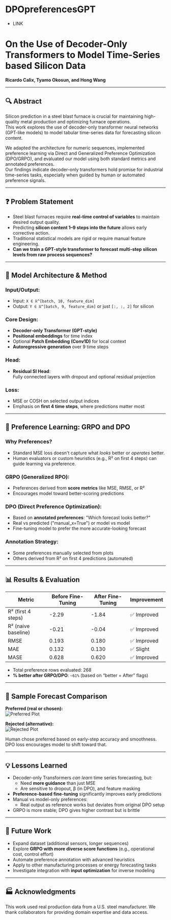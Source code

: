 # DPOpreferencesGPT

* LINK

# On the Use of Decoder-Only Transformers to Model Time-Series based Silicon Data  
**Ricardo Calix, Tyamo Okosun, and Hong Wang**

---

## 🔍 Abstract  
Silicon prediction in a steel blast furnace is crucial for maintaining high-quality metal production and optimizing furnace operations.  
This work explores the use of decoder-only transformer neural networks (GPT-like models) to model tabular time-series data for forecasting silicon content.  

We adapted the architecture for numeric sequences, implemented preference learning via Direct and Generalized Preference Optimization (DPO/GRPO), and evaluated our model using both standard metrics and annotated preferences.  
Our findings indicate decoder-only transformers hold promise for industrial time-series tasks, especially when guided by human or automated preference signals.

---

## ❓ Problem Statement  
- Steel blast furnaces require **real-time control of variables** to maintain desired output quality.
- Predicting **silicon content 1–9 steps into the future** allows early corrective action.
- Traditional statistical models are rigid or require manual feature engineering.
- **Can we train a GPT-style transformer to forecast multi-step silicon levels from raw process sequences?**

---

## 🧠 Model Architecture & Method  

### Input/Output:
- Input: `X ∈ ℝ^[batch, 10, feature_dim]`  
- Output: `Y ∈ ℝ^[batch, 9, feature_dim]` or just `[:, :, 2]` for silicon

### Core Design:
- **Decoder-only Transformer (GPT-style)**
- **Positional embeddings** for time index
- Optional **Patch Embedding (Conv1D)** for local context  
- **Autoregressive generation** over 9 time steps

### Head:
- **Residual SI Head**:  
  Fully connected layers with dropout and optional residual projection

### Loss:
- MSE or COSH on selected output indices
- Emphasis on **first 4 time steps**, where predictions matter most

---

## 🎯 Preference Learning: GRPO and DPO  

### Why Preferences?
- Standard MSE loss doesn't capture what *looks* better or *operates* better.
- Human evaluators or custom heuristics (e.g., R² on first 4 steps) can guide learning via preference.

### GRPO (Generalized RPO):
- Preferences derived from **score metrics** like MSE, RMSE, or R²
- Encourages model toward better-scoring predictions

### DPO (Direct Preference Optimization):
- Based on **annotated preferences**: "Which forecast looks better?"
- Real vs predicted ("manual_x=True") or model vs model
- Fine-tuning model to prefer the more accurate-looking forecast

### Annotation Strategy:
- Some preferences manually selected from plots
- Others derived from R² on first 4 predictions (automated)

---

## 📊 Results & Evaluation  

| Metric                | Before Fine-Tuning | After Fine-Tuning | Improvement |
|----------------------|--------------------|-------------------|-------------|
| R² (first 4 steps)   | -2.29              | -1.84             | ✅ Improved |
| R² (naive baseline)  | -0.21              | -0.04             | ✅ Improved |
| RMSE                 | 0.193              | 0.180             | ✅ Improved |
| MAE                  | 0.132              | 0.130             | ✅ Slight   |
| MASE                 | 0.628              | 0.620             | ✅ Improved |

- Total preference rows evaluated: 268  
- **% better after GRPO/DPO**: `~61%` (based on “better = After” flags)

---

## 🧪 Sample Forecast Comparison

**Preferred (real or chosen):**  
![Preferred Plot](preferred.png)

**Rejected (alternative):**  
![Rejected Plot](rejected.png)

Human chose preferred based on early-step accuracy and smoothness. DPO loss encourages model to shift toward that.

---

## 💡 Lessons Learned

- Decoder-only Transformers *can learn* time series forecasting, but:
  - Need **more guidance** than just MSE
  - Are sensitive to dropout, β (in DPO), and feature masking
- **Preference-based fine-tuning** significantly improves early predictions
- Manual vs model-only preferences:
  - Real output as reference works but deviates from original DPO setup
- GRPO is more stable; DPO gives higher contrast but is brittle

---

## 🔮 Future Work

- Expand dataset (additional sensors, longer sequences)
- Explore **GRPO with more diverse score functions** (e.g., operational cost, control effort)
- Automate preference annotation with advanced heuristics
- Apply to other manufacturing processes or energy forecasting tasks
- Investigate integration with **input optimization** for inverse modeling

---

## 🏭 Acknowledgments

This work used real production data from a U.S. steel manufacturer. We thank collaborators for providing domain expertise and data access.





